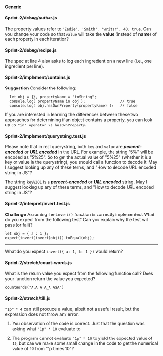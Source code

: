 #### Generic

#### Sprint-2/debug/author.js
The property values refer to `'Zadie', 'Smith', 'writer', 40, true`.
Can you change your code so that `value` will take the **value** (instead of **name**) of each property in each iteration?


#### Sprint-2/debug/recipe.js
The spec at line 4 also asks to log each ingredient on a new line (i.e., one ingredient per line).

#### Sprint-2/implement/contains.js

**Suggestion**
Consider the following:
```
  let obj = {}, propertyName = "toString";
  console.log( propertyName in obj );                // true
  console.log( obj.hasOwnProperty(propertyName) );   // false
```

If you are interested in learning the differences between these two approaches for determining if an object contains a property, you can look up
`JS "in" operator vs hasOwnProperty`.

#### Sprint-2/implement/querystring.test.js

Please note that in real querystring, both `key` and `value` are ***percent-encoded*** or ***URL encoded*** in the URL. For example, the string "5%" will be encoded as "5%25". So to get the actual value of "5%25" (whether it is a key or value in the querystring), you should call a function to decode it.
May I suggest looking up any of these terms, and "How to decode URL encoded string in JS"?


The string `key%201` is a ***percent-encoded*** or ***URL encoded*** string.
May I suggest looking up any of these terms, and "How to decode URL encoded string in JS"?



#### Sprint-2/interpret/invert.test.js
**Challenge**
Assuming the `invert()` function is correctly implemented. 
What do you expect from the following test? Can you explain why the test will pass (or fail)?
```
let obj = { a : 1 };
expect(invert(invert(obj))).toEqual(obj);
```

---

What do you expect `invert({ a: 1, b: 1 })` would return?


#### Sprint-2/stretch/count-words.js

What is the return value you expect from the following function call?
Does your function return the value you expected?
```
countWords("A.A A A_A A$A")
```


#### Sprint-2/stretch/till.js
`"1p" * 4` can still produce a value, albeit not a useful result, but the expression does not throw any error.


1) You observation of the code is correct. Just that the question was asking what `"1p" * 10` evaluate to.

2) The program cannot evaluate `"1p" * 10` to yield the expected value of `10`, but can we make some small change in the code to get the numerical value of 10 from "1p times 10"?


